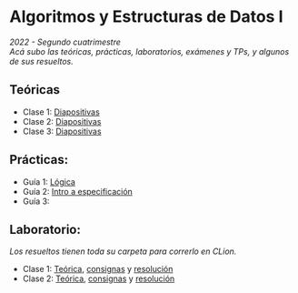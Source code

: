 # Algoritmos y Estructuras de Datos I
*2022 - Segundo cuatrimestre  
Acá subo las teóricas, prácticas, laboratorios, exámenes y TPs, y algunos de sus resueltos.*

## Teóricas
- Clase 1: [Diapositivas](https://github.com/matuneville/uba-algo1/blob/main/Te%C3%B3ricas/teo01.pdf)
- Clase 2: [Diapositivas](https://github.com/matuneville/uba-algo1/blob/main/Te%C3%B3ricas/teo02.pdf)
- Clase 3: [Diapositivas]()

## Prácticas:
- Guía 1: [Lógica](https://github.com/matuneville/uba-algo1/blob/main/Practicas/gu%C3%ADa1.pdf)
- Guía 2: [Intro a especificación](https://github.com/matuneville/uba-algo1/blob/main/Practicas/gu%C3%ADa2.pdf)
- Guía 3: []()

## Laboratorio:
*Los resueltos tienen toda su carpeta para correrlo en CLion.*
- Clase 1: [Teórica](https://github.com/matuneville/uba-algo1/tree/main/Labo/Te%C3%B3ricas%20de%20Labo/Clase1), [consignas](https://github.com/matuneville/uba-algo1/blob/main/Labo/Consignas/labo01-ej.pdf) y [resolución](https://github.com/matuneville/uba-algo1/tree/main/Labo/Resueltos/Clase1)
- Clase 2: [Teórica](), [consignas]() y [resolución]()
